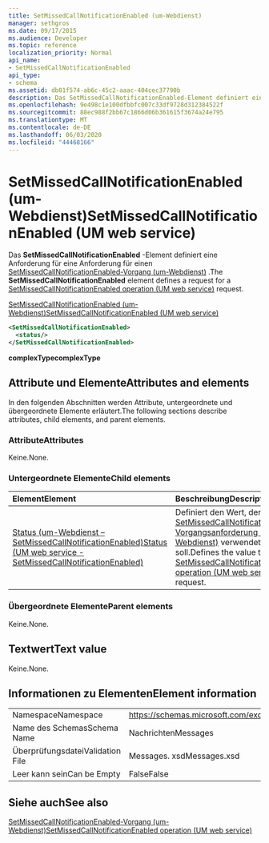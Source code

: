 ```yaml
---
title: SetMissedCallNotificationEnabled (um-Webdienst)
manager: sethgros
ms.date: 09/17/2015
ms.audience: Developer
ms.topic: reference
localization_priority: Normal
api_name:
- SetMissedCallNotificationEnabled
api_type:
- schema
ms.assetid: db01f574-ab6c-45c2-aaac-404cec37790b
description: Das SetMissedCallNotificationEnabled-Element definiert eine Anforderung für eine Anforderung für einen SetMissedCallNotificationEnabled-Vorgang (um-Webdienst).
ms.openlocfilehash: 9e498c1e100dfbbfc007c33df9728d312384522f
ms.sourcegitcommit: 88ec988f2bb67c1866d06b361615f3674a24e795
ms.translationtype: MT
ms.contentlocale: de-DE
ms.lasthandoff: 06/03/2020
ms.locfileid: "44468166"
---
```

# <a name="setmissedcallnotificationenabled-um-web-service"></a><span data-ttu-id="c50cd-103">SetMissedCallNotificationEnabled (um-Webdienst)</span><span class="sxs-lookup"><span data-stu-id="c50cd-103">SetMissedCallNotificationEnabled (UM web service)</span></span>

<span data-ttu-id="c50cd-104">Das **SetMissedCallNotificationEnabled** -Element definiert eine Anforderung für eine Anforderung für einen [SetMissedCallNotificationEnabled-Vorgang (um-Webdienst)](setmissedcallnotificationenabled-operation-um-web-service.md) .</span><span class="sxs-lookup"><span data-stu-id="c50cd-104">The **SetMissedCallNotificationEnabled** element defines a request for a [SetMissedCallNotificationEnabled operation (UM web service)](setmissedcallnotificationenabled-operation-um-web-service.md) request.</span></span> 
  
[<span data-ttu-id="c50cd-105">SetMissedCallNotificationEnabled (um-Webdienst)</span><span class="sxs-lookup"><span data-stu-id="c50cd-105">SetMissedCallNotificationEnabled (UM web service)</span></span>](setmissedcallnotificationenabled-um-web-service.md)
  
```xml
<SetMissedCallNotificationEnabled>
  <status/> 
</SetMissedCallNotificationEnabled>
```

 <span data-ttu-id="c50cd-106">**complexType**</span><span class="sxs-lookup"><span data-stu-id="c50cd-106">**complexType**</span></span>
## <a name="attributes-and-elements"></a><span data-ttu-id="c50cd-107">Attribute und Elemente</span><span class="sxs-lookup"><span data-stu-id="c50cd-107">Attributes and elements</span></span>

<span data-ttu-id="c50cd-108">In den folgenden Abschnitten werden Attribute, untergeordnete und übergeordnete Elemente erläutert.</span><span class="sxs-lookup"><span data-stu-id="c50cd-108">The following sections describe attributes, child elements, and parent elements.</span></span>
  
### <a name="attributes"></a><span data-ttu-id="c50cd-109">Attribute</span><span class="sxs-lookup"><span data-stu-id="c50cd-109">Attributes</span></span>

<span data-ttu-id="c50cd-110">Keine.</span><span class="sxs-lookup"><span data-stu-id="c50cd-110">None.</span></span>
  
### <a name="child-elements"></a><span data-ttu-id="c50cd-111">Untergeordnete Elemente</span><span class="sxs-lookup"><span data-stu-id="c50cd-111">Child elements</span></span>

|<span data-ttu-id="c50cd-112">**Element**</span><span class="sxs-lookup"><span data-stu-id="c50cd-112">**Element**</span></span>|<span data-ttu-id="c50cd-113">**Beschreibung**</span><span class="sxs-lookup"><span data-stu-id="c50cd-113">**Description**</span></span>|
|:-----|:-----|
|[<span data-ttu-id="c50cd-114">Status (um-Webdienst – SetMissedCallNotificationEnabled)</span><span class="sxs-lookup"><span data-stu-id="c50cd-114">Status (UM web service - SetMissedCallNotificationEnabled)</span></span>](status-um-web-servicesetmissedcallnotificationenabled.md) <br/> |<span data-ttu-id="c50cd-115">Definiert den Wert, der in einer [SetMissedCallNotificationEnabled-Vorgangsanforderung (um-Webdienst)](setmissedcallnotificationenabled-operation-um-web-service.md) verwendet werden soll.</span><span class="sxs-lookup"><span data-stu-id="c50cd-115">Defines the value to use in a [SetMissedCallNotificationEnabled operation (UM web service)](setmissedcallnotificationenabled-operation-um-web-service.md) request.</span></span>  <br/> |
   
### <a name="parent-elements"></a><span data-ttu-id="c50cd-116">Übergeordnete Elemente</span><span class="sxs-lookup"><span data-stu-id="c50cd-116">Parent elements</span></span>

<span data-ttu-id="c50cd-117">Keine.</span><span class="sxs-lookup"><span data-stu-id="c50cd-117">None.</span></span>
  
## <a name="text-value"></a><span data-ttu-id="c50cd-118">Textwert</span><span class="sxs-lookup"><span data-stu-id="c50cd-118">Text value</span></span>

<span data-ttu-id="c50cd-119">Keine.</span><span class="sxs-lookup"><span data-stu-id="c50cd-119">None.</span></span>
  
## <a name="element-information"></a><span data-ttu-id="c50cd-120">Informationen zu Elementen</span><span class="sxs-lookup"><span data-stu-id="c50cd-120">Element information</span></span>

|||
|:-----|:-----|
|<span data-ttu-id="c50cd-121">Namespace</span><span class="sxs-lookup"><span data-stu-id="c50cd-121">Namespace</span></span>  <br/> |https://schemas.microsoft.com/exchange/services/2006/messages  <br/> |
|<span data-ttu-id="c50cd-122">Name des Schemas</span><span class="sxs-lookup"><span data-stu-id="c50cd-122">Schema Name</span></span>  <br/> |<span data-ttu-id="c50cd-123">Nachrichten</span><span class="sxs-lookup"><span data-stu-id="c50cd-123">Messages</span></span>  <br/> |
|<span data-ttu-id="c50cd-124">Überprüfungsdatei</span><span class="sxs-lookup"><span data-stu-id="c50cd-124">Validation File</span></span>  <br/> |<span data-ttu-id="c50cd-125">Messages. xsd</span><span class="sxs-lookup"><span data-stu-id="c50cd-125">Messages.xsd</span></span>  <br/> |
|<span data-ttu-id="c50cd-126">Leer kann sein</span><span class="sxs-lookup"><span data-stu-id="c50cd-126">Can be Empty</span></span>  <br/> |<span data-ttu-id="c50cd-127">False</span><span class="sxs-lookup"><span data-stu-id="c50cd-127">False</span></span>  <br/> |
   
## <a name="see-also"></a><span data-ttu-id="c50cd-128">Siehe auch</span><span class="sxs-lookup"><span data-stu-id="c50cd-128">See also</span></span>



[<span data-ttu-id="c50cd-129">SetMissedCallNotificationEnabled-Vorgang (um-Webdienst)</span><span class="sxs-lookup"><span data-stu-id="c50cd-129">SetMissedCallNotificationEnabled operation (UM web service)</span></span>](setmissedcallnotificationenabled-operation-um-web-service.md)

